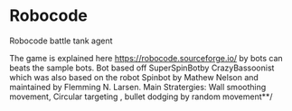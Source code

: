 # Robocode
Robocode battle tank agent 

The game is explained here https://robocode.sourceforge.io/ by bots can beats the sample bots.
Bot based off SuperSpinBotby CrazyBassoonist which was also based on the robot Spinbot by Mathew Nelson and maintained by Flemming N. Larsen.
Main Stratergies: Wall smoothing movement, Circular targeting , bullet dodging by random movement**/
